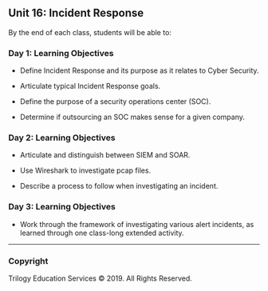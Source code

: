 ## Unit 16: Incident Response

By the end of each class, students will be able to:


### Day 1: Learning Objectives

- Define Incident Response and its purpose as it relates to Cyber Security.

- Articulate typical Incident Response goals.

- Define the purpose of a security operations center (SOC).

- Determine if outsourcing an SOC makes sense for a given company.


### Day 2: Learning Objectives

- Articulate and distinguish between SIEM and SOAR.

- Use Wireshark to investigate pcap files.

- Describe a process to follow when investigating an incident.


### Day 3: Learning Objectives

- Work through the framework of investigating various alert incidents, as learned through one class-long extended activity.


-------

### Copyright

Trilogy Education Services © 2019. All Rights Reserved.